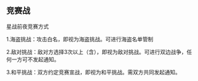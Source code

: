 竞赛战
---
星战前夜竞赛方式

1.海盗挑战：攻击白名，即视为海盗挑战。可进行海盗名单管制

2.敌对挑战：敌对方选择3次以上（含），即视为敌对挑战。可进行双边战争，任何一方可不发起通知。

3.和平挑战：双方约定竞赛宣战，即视为和平挑战。需双方共同发起通知。